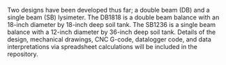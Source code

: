 Two designs have been developed thus far; a double beam (DB) and a single beam (SB) lysimeter.  The DB1818 is a double beam balance with an 18-inch diameter by 18-inch deep soil tank.  The SB1236 is a single beam balance with a 12-inch diameter by 36-inch deep soil tank. 
Details of the design, mechanical drawings, CNC G-code, datalogger code, and data interpretations via spreadsheet calculations will be included in the repository.
